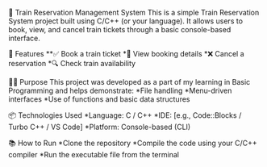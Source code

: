 🚆 Train Reservation Management System
This is a simple Train Reservation System project built using C/C++ (or your language). It allows users to book, view, and cancel train tickets through a basic console-based interface.

🔧 Features
**✅ Book a train ticket
*📄 View booking details
*❌ Cancel a reservation
*🔍 Check train availability

🧑‍💻 Purpose
This project was developed as a part of my learning in Basic Programming and helps demonstrate:
*File handling
*Menu-driven interfaces
*Use of functions and basic data structures

📦 Technologies Used
*Language: C / C++
*IDE: [e.g., Code::Blocks / Turbo C++ / VS Code]
*Platform: Console-based (CLI)

📚 How to Run
*Clone the repository
*Compile the code using your C/C++ compiler
*Run the executable file from the terminal
